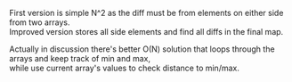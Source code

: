 First version is simple N^2 as the diff must be from elements on either side from two arrays.\
Improved version stores all side elements and find all diffs in the final map.

Actually in discussion there's better O(N) solution that loops through the arrays and keep track of min and max,\
while use current array's values to check distance to min/max.
